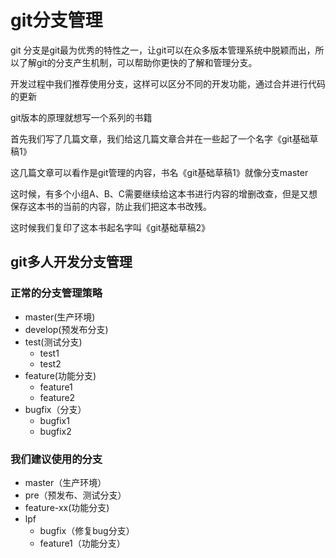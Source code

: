 # git分支管理

git 分支是git最为优秀的特性之一，让git可以在众多版本管理系统中脱颖而出，所以了解git的分支产生机制，可以帮助你更快的了解和管理分支。

开发过程中我们推荐使用分支，这样可以区分不同的开发功能，通过合并进行代码的更新

git版本的原理就想写一个系列的书籍

首先我们写了几篇文章，我们给这几篇文章合并在一些起了一个名字《git基础草稿1》

这几篇文章可以看作是git管理的内容，书名《git基础草稿1》就像分支master

这时候，有多个小组A、B、C需要继续给这本书进行内容的增删改查，但是又想保存这本书的当前的内容，防止我们把这本书改残。

这时候我们复印了这本书起名字叫《git基础草稿2》


## git多人开发分支管理

### 正常的分支管理策略
- master(生产环境)
- develop(预发布分支)
- test(测试分支)
    - test1
    - test2
- feature(功能分支)
    - feature1
    - feature2
- bugfix（分支）
    - bugfix1
    - bugfix2

### 我们建议使用的分支
- master（生产环境）
- pre（预发布、测试分支）
- feature-xx(功能分支)
- lpf
    - bugfix（修复bug分支）
    - feature1（功能分支）